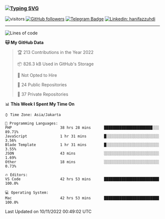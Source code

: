 ### [![Typing SVG](https://readme-typing-svg.herokuapp.com?font=lato&size=22&lines=Hi+There+👋)](https://git.io/typing-svg) 

![visitors](https://visitor-badge.glitch.me/badge?page_id=hanifazzuhdi.hanifazzuhdi)
[![GitHub followers](https://img.shields.io/github/followers/hanifazzuhdi?label=Follow&style=social)](https://github.com/hanifazzuhdi/?tab=follow) 
[![Telegram Badge](https://img.shields.io/badge/-hanif0198-blue?style=social&logo=telegram&link=https://www.t.me/hanif0198/)](https://www.t.me/hanif0198/) 
[![Linkedin: hanifazzuhdi](https://img.shields.io/badge/-hanifazzuhdi-blue?style=flat-square&logo=Linkedin&logoColor=white&link=https://www.linkedin.com/in/hanif-az-zuhdi-69688019b/)](https://www.linkedin.com/in/hanif-az-zuhdi-69688019b/) 

<hr/>

<!--START_SECTION:waka-->
![Lines of code](https://img.shields.io/badge/From%20Hello%20World%20I%27ve%20Written-6%20Million%20lines%20of%20code-blue)

**🐱 My GitHub Data** 

> 🏆 213 Contributions in the Year 2022
 > 
> 📦 826.3 kB Used in GitHub's Storage 
 > 
> 🚫 Not Opted to Hire
 > 
> 📜 24 Public Repositories 
 > 
> 🔑 37 Private Repositories  
 > 
📊 **This Week I Spent My Time On** 

```text
⌚︎ Time Zone: Asia/Jakarta

💬 Programming Languages: 
PHP                      38 hrs 28 mins      ██████████████████████░░░   89.71% 
JavaScript               1 hr 31 mins        █░░░░░░░░░░░░░░░░░░░░░░░░   3.56% 
Blade Template           1 hr 31 mins        █░░░░░░░░░░░░░░░░░░░░░░░░   3.55% 
JSON                     43 mins             ░░░░░░░░░░░░░░░░░░░░░░░░░   1.69% 
Other                    18 mins             ░░░░░░░░░░░░░░░░░░░░░░░░░   0.73%

🔥 Editors: 
VS Code                  42 hrs 53 mins      █████████████████████████   100.0%

💻 Operating System: 
Mac                      42 hrs 53 mins      █████████████████████████   100.0%

```


 Last Updated on 10/11/2022 00:49:02 UTC
<!--END_SECTION:waka-->
